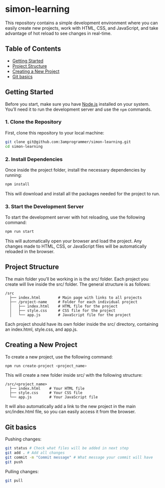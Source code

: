 # simon-learning

This repository contains a simple development environment where you can easily create new projects, work with HTML, CSS, and JavaScript, and take advantage of hot reload to see changes in real-time.

## Table of Contents
- [Getting Started](#getting-started)
- [Project Structure](#project-structure)
- [Creating a New Project](#creating-a-new-project)
- [Git basics](#git-basics)

## Getting Started

Before you start, make sure you have [Node.js](https://nodejs.org/) installed on your system. You’ll need it to run the development server and use the `npm` commands.

### 1. Clone the Repository

First, clone this repository to your local machine:

```bash
git clone git@github.com:3amprogrammer/simon-learning.git
cd simon-learning
```

### 2. Install Dependencies
 Once inside the project folder, install the necessary dependencies by running:

```bash
npm install
```

This will download and install all the packages needed for the project to run.

### 3. Start the Development Server

To start the development server with hot reloading, use the following command:

```bash
npm run start
```

This will automatically open your browser and load the project. Any changes made to HTML, CSS, or JavaScript files will be automatically reloaded in the browser.

## Project Structure
The main folder you’ll be working in is the src/ folder. Each project you create will live inside the src/ folder. The general structure is as follows:

```
/src
  ├── index.html        # Main page with links to all projects
  ├── /project-name     # Folder for each individual project
  │   ├── index.html    # HTML file for the project
  │   ├── style.css     # CSS file for the project
  │   └── app.js        # JavaScript file for the project
```

Each project should have its own folder inside the src/ directory, containing an index.html, style.css, and app.js.

## Creating a New Project
To create a new project, use the following command:

```bash
npm run create-project <project_name>
```

This will create a new folder inside src/ with the following structure:

```
/src/<project_name>
  ├── index.html    # Your HTML file
  ├── style.css     # Your CSS file
  └── app.js        # Your JavaScript file
```

It will also automatically add a link to the new project in the main src/index.html file, so you can easily access it from the browser.

## Git basics

Pushing changes:
```bash
git status # Check what files will be added in next step
git add . # Add all changes
git commit -m "Commit message" # What message your commit will have
git push 
```

Pulling changes:
```bash
git pull
```
